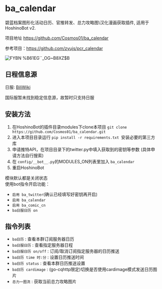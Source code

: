 # ba_calendar
碧蓝档案图形化活动日历、官推转发、总力攻略图\汉化漫画获取插件, 适用于 HoshinoBot v2.  

项目地址 https://github.com/Cosmos01/ba_calendar  

参考项目：https://github.com/zyujs/pcr_calendar  

![FYBN %B61EG``_OG~B8XZ$B](https://user-images.githubusercontent.com/37209685/165712652-5b221387-f0cc-41c2-9b6c-9b6b76063ed5.PNG)
  
## 日程信息源
日服: [BiliWiki](https://wiki.biligame.com/bluearchive/%E9%A6%96%E9%A1%B5)  


国际服暂未找到稳定信息源，故暂时只支持日服



## 安装方法

1. 在HoshinoBot的插件目录modules下clone本项目 `git clone https://github.com/Cosmos01/ba_calendar.git`
2. 进入本项目目录运行 `pip install -r requirements.txt `安装必要的第三方库
3. 申请推特API，在项目目录下的twitter.py中填入获取到的密钥等参数 (具体申请方法自行搜索)
4. 在 `config/__bot__.py`的MODULES_ON列表里加入 `ba_calendar`
5. 重启HoshinoBot  

模块默认都是关闭状态  
使用bot指令开启功能：  
- `启用 ba_twitter`(确认已经填写好密钥再开启)
- `启用 ba_calendar`
- `启用 ba_comic_cn`
- `ba日服日历 on`


## 指令列表
- `ba日历` : 查看本群订阅服务器日历
- `ba日服日历` : 查看指定服务器日程
- `ba日服日历 on/off` : 订阅/取消订阅指定服务器的日历推送
- `ba日历 time 时:分` : 设置日历推送时间
- `ba日历 status` : 查看本群日历推送设置
- `ba日历 cardimage` : (go-cqhttp限定)切换是否使用cardimage模式发送日历图片
- `总力一图流` : 获取当前总力攻略图片
